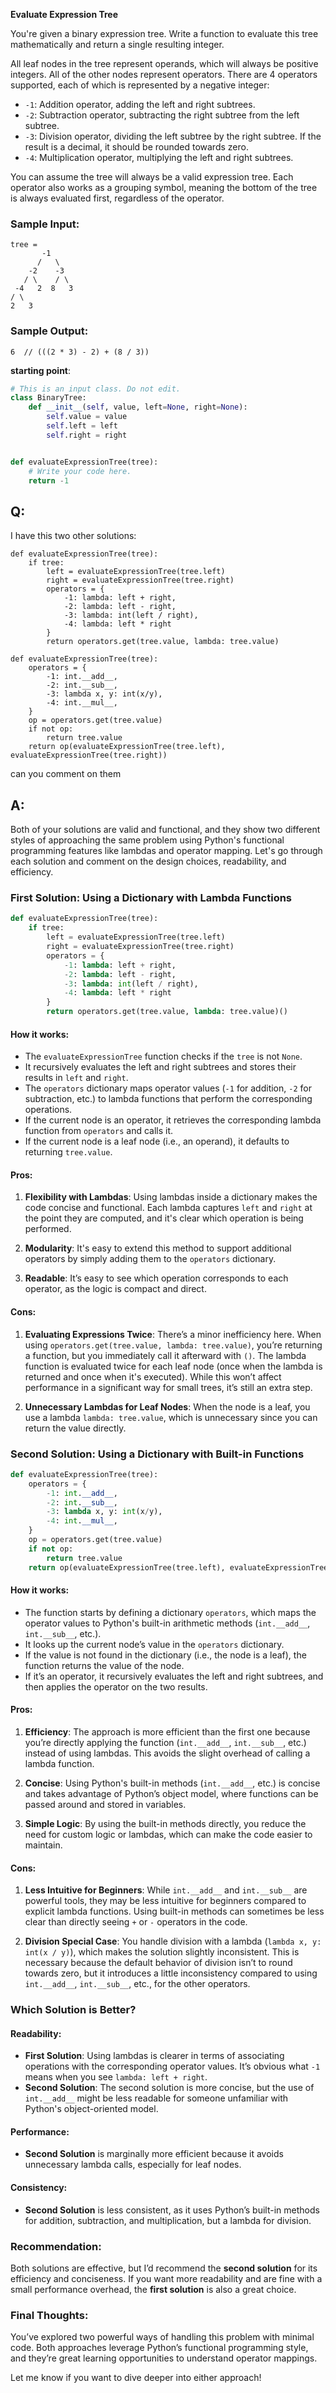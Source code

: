 **Evaluate Expression Tree**

You're given a binary expression tree. Write a function to evaluate this tree mathematically and return a single resulting integer.

All leaf nodes in the tree represent operands, which will always be positive integers. All of the other nodes represent operators. There are 4 operators supported, each of which is represented by a negative integer:

- `-1`: Addition operator, adding the left and right subtrees.
- `-2`: Subtraction operator, subtracting the right subtree from the left subtree.
- `-3`: Division operator, dividing the left subtree by the right subtree. If the result is a decimal, it should be rounded towards zero.
- `-4`: Multiplication operator, multiplying the left and right subtrees.

You can assume the tree will always be a valid expression tree. Each operator also works as a grouping symbol, meaning the bottom of the tree is always evaluated first, regardless of the operator.

### Sample Input:

```
tree =
       -1
      /   \
    -2    -3
   / \    / \
 -4   2  8   3
/ \
2   3
```

### Sample Output:
```
6  // (((2 * 3) - 2) + (8 / 3))
```

**starting point**:
```python
# This is an input class. Do not edit.
class BinaryTree:
    def __init__(self, value, left=None, right=None):
        self.value = value
        self.left = left
        self.right = right


def evaluateExpressionTree(tree):
    # Write your code here.
    return -1
```
## Q:
I have this two other solutions:
```
def evaluateExpressionTree(tree):
    if tree:
        left = evaluateExpressionTree(tree.left)
        right = evaluateExpressionTree(tree.right)
        operators = {
            -1: lambda: left + right,
            -2: lambda: left - right,
            -3: lambda: int(left / right),
            -4: lambda: left * right
        }
        return operators.get(tree.value, lambda: tree.value)
    
def evaluateExpressionTree(tree):
    operators = {
        -1: int.__add__,
        -2: int.__sub__,
        -3: lambda x, y: int(x/y),
        -4: int.__mul__,
    }
    op = operators.get(tree.value)
    if not op:
        return tree.value
    return op(evaluateExpressionTree(tree.left), evaluateExpressionTree(tree.right))
```
can you comment on them

## A:
Both of your solutions are valid and functional, and they show two different styles of approaching the same problem using Python's functional programming features like lambdas and operator mapping. Let's go through each solution and comment on the design choices, readability, and efficiency.

### **First Solution**: Using a Dictionary with Lambda Functions

```python
def evaluateExpressionTree(tree):
    if tree:
        left = evaluateExpressionTree(tree.left)
        right = evaluateExpressionTree(tree.right)
        operators = {
            -1: lambda: left + right,
            -2: lambda: left - right,
            -3: lambda: int(left / right),
            -4: lambda: left * right
        }
        return operators.get(tree.value, lambda: tree.value)()
```

#### How it works:
- The `evaluateExpressionTree` function checks if the `tree` is not `None`.
- It recursively evaluates the left and right subtrees and stores their results in `left` and `right`.
- The `operators` dictionary maps operator values (`-1` for addition, `-2` for subtraction, etc.) to lambda functions that perform the corresponding operations.
- If the current node is an operator, it retrieves the corresponding lambda function from `operators` and calls it.
- If the current node is a leaf node (i.e., an operand), it defaults to returning `tree.value`.

#### Pros:
1. **Flexibility with Lambdas**: Using lambdas inside a dictionary makes the code concise and functional. Each lambda captures `left` and `right` at the point they are computed, and it's clear which operation is being performed.
   
2. **Modularity**: It's easy to extend this method to support additional operators by simply adding them to the `operators` dictionary.
   
3. **Readable**: It’s easy to see which operation corresponds to each operator, as the logic is compact and direct.

#### Cons:
1. **Evaluating Expressions Twice**: There’s a minor inefficiency here. When using `operators.get(tree.value, lambda: tree.value)`, you’re returning a function, but you immediately call it afterward with `()`. The lambda function is evaluated twice for each leaf node (once when the lambda is returned and once when it's executed). While this won’t affect performance in a significant way for small trees, it’s still an extra step.
   
2. **Unnecessary Lambdas for Leaf Nodes**: When the node is a leaf, you use a lambda `lambda: tree.value`, which is unnecessary since you can return the value directly.

### **Second Solution**: Using a Dictionary with Built-in Functions

```python
def evaluateExpressionTree(tree):
    operators = {
        -1: int.__add__,
        -2: int.__sub__,
        -3: lambda x, y: int(x/y),
        -4: int.__mul__,
    }
    op = operators.get(tree.value)
    if not op:
        return tree.value
    return op(evaluateExpressionTree(tree.left), evaluateExpressionTree(tree.right))
```

#### How it works:
- The function starts by defining a dictionary `operators`, which maps the operator values to Python's built-in arithmetic methods (`int.__add__`, `int.__sub__`, etc.).
- It looks up the current node’s value in the `operators` dictionary.
- If the value is not found in the dictionary (i.e., the node is a leaf), the function returns the value of the node.
- If it’s an operator, it recursively evaluates the left and right subtrees, and then applies the operator on the two results.

#### Pros:
1. **Efficiency**: The approach is more efficient than the first one because you’re directly applying the function (`int.__add__`, `int.__sub__`, etc.) instead of using lambdas. This avoids the slight overhead of calling a lambda function.
   
2. **Concise**: Using Python's built-in methods (`int.__add__`, etc.) is concise and takes advantage of Python’s object model, where functions can be passed around and stored in variables.

3. **Simple Logic**: By using the built-in methods directly, you reduce the need for custom logic or lambdas, which can make the code easier to maintain.

#### Cons:
1. **Less Intuitive for Beginners**: While `int.__add__` and `int.__sub__` are powerful tools, they may be less intuitive for beginners compared to explicit lambda functions. Using built-in methods can sometimes be less clear than directly seeing `+` or `-` operators in the code.

2. **Division Special Case**: You handle division with a lambda (`lambda x, y: int(x / y)`), which makes the solution slightly inconsistent. This is necessary because the default behavior of division isn’t to round towards zero, but it introduces a little inconsistency compared to using `int.__add__`, `int.__sub__`, etc., for the other operators.

### Which Solution is Better?

#### Readability:
- **First Solution**: Using lambdas is clearer in terms of associating operations with the corresponding operator values. It’s obvious what `-1` means when you see `lambda: left + right`.
- **Second Solution**: The second solution is more concise, but the use of `int.__add__` might be less readable for someone unfamiliar with Python's object-oriented model.

#### Performance:
- **Second Solution** is marginally more efficient because it avoids unnecessary lambda calls, especially for leaf nodes.

#### Consistency:
- **Second Solution** is less consistent, as it uses Python’s built-in methods for addition, subtraction, and multiplication, but a lambda for division.

### Recommendation:
Both solutions are effective, but I’d recommend the **second solution** for its efficiency and conciseness. If you want more readability and are fine with a small performance overhead, the **first solution** is also a great choice.

### Final Thoughts:
You’ve explored two powerful ways of handling this problem with minimal code. Both approaches leverage Python’s functional programming style, and they’re great learning opportunities to understand operator mappings. 

Let me know if you want to dive deeper into either approach!